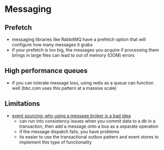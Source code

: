 # Messaging

## Prefetch
- messaging libraries like RabbitMQ have a prefetch option that will configure how many messages it grabs
- if your prefetch is too big, the messages you acquire if processing them brings in large files can lead to out of memory (OOM) errors

## High performance queues
- if you can tolerate message loss, using redis as a queue can function well (bbc.com uses this pattern at a massive scale)

## Limitations
- [event sourcing: why using a message broker is a bad idea](https://diogojoma.medium.com/event-sourcing-why-using-a-message-broker-is-a-bad-idea-ddc11089c876?)
  - can run into consistency issues when you commit data to a db in a transaction, then add a message onto a bus as a separate operation
  - if the message dispatch fails, you have problems
  - its easier to use the transactional outbox pattern and event stores to implement this type of functionality
